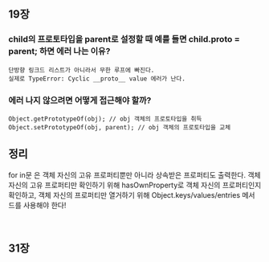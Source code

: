 ## 19장

### child의 프로토타입을 parent로 설정할 때 예를 들면 child.__proto__ = parent; 하면 에러 나는 이유?

    단방향 링크드 리스트가 아니라서 무한 루프에 빠진다.
    실제로 TypeError: Cyclic __proto__ value 에러가 난다.
    
### 에러 나지 않으려면 어떻게 접근해야 할까?

    Object.getPrototypeOf(obj); // obj 객체의 프로토타입을 취득
    Object.setPrototypeOf(obj, parent); // obj 객체의 프로토타입을 교체
    
## 정리

for in문 은 객체 자신의 고유 프로퍼티뿐만 아니라 상속받은 프로퍼티도 출력한다.
객체 자신의 고유 프로퍼티만 확인하기 위해 hasOwnProperty로 객체 자신의 프로퍼티인지 확인하고, 객체 자신의 프로퍼티만 열거하기 위해 Object.keys/values/entries 메서드를 사용해야 한다!

<br>

## 31장
